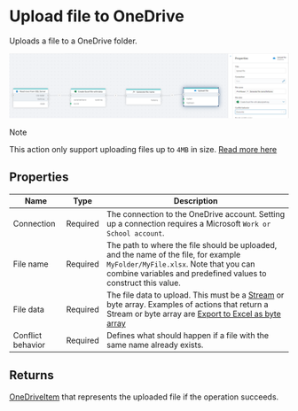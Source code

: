 # Upload file to OneDrive

Uploads a file to a OneDrive folder.

![img](../../../../images/flow/onedrive-upload-file.png)

> [!NOTE]
> This action only support uploading files up to `4MB` in size. [Read more here](https://learn.microsoft.com/en-us/onedrive/developer/rest-api/api/driveitem_put_content)

## Properties

<!--prettier-ignore-->
| Name                  | Type      | Description        |
|-----------------------|-----------|--------------------|
| Connection            | Required  | The connection to the OneDrive account. Setting up a connection requires a Microsoft `Work or School account`.|
| File name             | Required  | The path to where the file should be uploaded, and the name of the file, for example `MyFolder/MyFile.xlsx`. Note that you can combine variables and predefined values to construct this value.  |
| File data             | Required  | The file data to upload. This must be a [Stream](https://learn.microsoft.com/en-us/dotnet/api/system.io.stream) or byte array. Examples of actions that return a Stream or byte array are [Export to Excel as byte array](../excel/create-excel-file-as-byte-array.md) |
| Conflict behavior     | Required  | Defines what should happen if a file with the same name already exists. |

## Returns

[OneDriveItem](./api-reference/onedrive-item.md) that represents the uploaded file if the operation succeeds.
